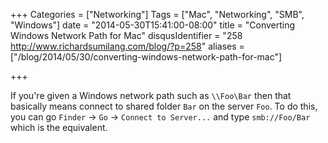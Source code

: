 +++
Categories = ["Networking"]
Tags = ["Mac", "Networking", "SMB", "Windows"]
date = "2014-05-30T15:41:00-08:00"
title = "Converting Windows Network Path for Mac"
disqusIdentifier = "258 http://www.richardsumilang.com/blog/?p=258"
aliases = ["/blog/2014/05/30/converting-windows-network-path-for-mac"]

+++

If you're given a Windows network path such as `\\Foo\Bar` then that basically
means connect to shared folder `Bar` on the server `Foo`. To do this, you can go
`Finder` -&gt; `Go` -&gt; `Connect to Server...` and type `smb://Foo/Bar` which
is the equivalent.

<!--more-->
